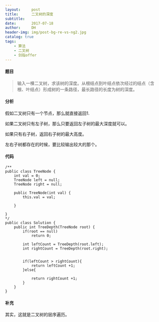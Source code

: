 ```yaml
---
layout:     post
title:      二叉树的深度
subtitle:   
date:       2017-07-18
author:     DH
header-img: img/post-bg-re-vs-ng2.jpg
catalog: true
tags:
    - 算法
    - 二叉树
    - 剑指offer
---
```

#### 题目

>输入一棵二叉树，求该树的深度。从根结点到叶结点依次经过的结点（含根、叶结点）形成树的一条路径，最长路径的长度为树的深度。

#### 分析

假如二叉树只有一个节点，那么就直接返回1.

如果二叉树只有左子树，那么只要返回左子树的最大深度就可以。

如果只有右子树，返回右子树的最大高度。

左右子树都存在的时候，要比较输出较大的那个。

#### 代码

```
/**
public class TreeNode {
    int val = 0;
    TreeNode left = null;
    TreeNode right = null;

    public TreeNode(int val) {
        this.val = val;

    }

}
*/
public class Solution {
    public int TreeDepth(TreeNode root) {
        if(root == null)
            return 0;
        
        int leftCount = TreeDepth(root.left);
        int rightCount = TreeDepth(root.right);
        
        
        if(leftCount > rightCount){
            return leftCount +1;
        }else{
            
            return rightCount +1;
        }
    }
}

```

#### 补充

其实，这就是二叉树的层序遍历。


